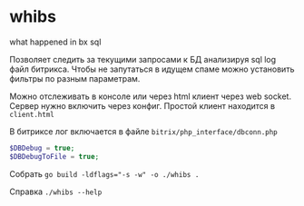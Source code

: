# whibs

what happened in bx sql


Позволяет следить за текущими запросами к БД анализируя sql log файл битрикса.
Чтобы не запутаться в идущем спаме можно установить фильтры по разным параметрам. 

Можно отслеживать в консоле или через html клиент через web socket. Сервер нужно включить через конфиг. Простой клиент находится в `client.html`

В битриксе лог включается в файле `bitrix/php_interface/dbconn.php`
```php
$DBDebug = true;
$DBDebugToFile = true;
```
Собрать
`go build -ldflags="-s -w" -o ./whibs .`

Справка
`./whibs --help`